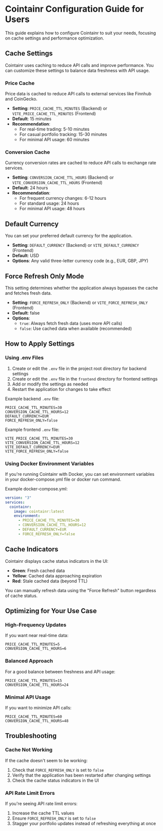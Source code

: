 # Cointainr Configuration Guide for Users

This guide explains how to configure Cointainr to suit your needs, focusing on cache settings and performance optimization.

## Cache Settings

Cointainr uses caching to reduce API calls and improve performance. You can customize these settings to balance data freshness with API usage.

### Price Cache

Price data is cached to reduce API calls to external services like Finnhub and CoinGecko.

- **Setting**: `PRICE_CACHE_TTL_MINUTES` (Backend) or `VITE_PRICE_CACHE_TTL_MINUTES` (Frontend)
- **Default**: 15 minutes
- **Recommendation**:
  - For real-time trading: 5-10 minutes
  - For casual portfolio tracking: 15-30 minutes
  - For minimal API usage: 60 minutes

### Conversion Cache

Currency conversion rates are cached to reduce API calls to exchange rate services.

- **Setting**: `CONVERSION_CACHE_TTL_HOURS` (Backend) or `VITE_CONVERSION_CACHE_TTL_HOURS` (Frontend)
- **Default**: 24 hours
- **Recommendation**:
  - For frequent currency changes: 6-12 hours
  - For standard usage: 24 hours
  - For minimal API usage: 48 hours

## Default Currency

You can set your preferred default currency for the application.

- **Setting**: `DEFAULT_CURRENCY` (Backend) or `VITE_DEFAULT_CURRENCY` (Frontend)
- **Default**: USD
- **Options**: Any valid three-letter currency code (e.g., EUR, GBP, JPY)

## Force Refresh Only Mode

This setting determines whether the application always bypasses the cache and fetches fresh data.

- **Setting**: `FORCE_REFRESH_ONLY` (Backend) or `VITE_FORCE_REFRESH_ONLY` (Frontend)
- **Default**: false
- **Options**:
  - `true`: Always fetch fresh data (uses more API calls)
  - `false`: Use cached data when available (recommended)

## How to Apply Settings

### Using .env Files

1. Create or edit the `.env` file in the project root directory for backend settings
2. Create or edit the `.env` file in the `frontend` directory for frontend settings
3. Add or modify the settings as needed
4. Restart the application for changes to take effect

Example backend `.env` file:

```
PRICE_CACHE_TTL_MINUTES=30
CONVERSION_CACHE_TTL_HOURS=12
DEFAULT_CURRENCY=EUR
FORCE_REFRESH_ONLY=false
```

Example frontend `.env` file:

```
VITE_PRICE_CACHE_TTL_MINUTES=30
VITE_CONVERSION_CACHE_TTL_HOURS=12
VITE_DEFAULT_CURRENCY=EUR
VITE_FORCE_REFRESH_ONLY=false
```

### Using Docker Environment Variables

If you're running Cointainr with Docker, you can set environment variables in your docker-compose.yml file or docker run command.

Example docker-compose.yml:

```yaml
version: "3"
services:
  cointainr:
    image: cointainr:latest
    environment:
      - PRICE_CACHE_TTL_MINUTES=30
      - CONVERSION_CACHE_TTL_HOURS=12
      - DEFAULT_CURRENCY=EUR
      - FORCE_REFRESH_ONLY=false
```

## Cache Indicators

Cointainr displays cache status indicators in the UI:

- **Green**: Fresh cached data
- **Yellow**: Cached data approaching expiration
- **Red**: Stale cached data (beyond TTL)

You can manually refresh data using the "Force Refresh" button regardless of cache status.

## Optimizing for Your Use Case

### High-Frequency Updates

If you want near real-time data:

```
PRICE_CACHE_TTL_MINUTES=5
CONVERSION_CACHE_TTL_HOURS=6
```

### Balanced Approach

For a good balance between freshness and API usage:

```
PRICE_CACHE_TTL_MINUTES=15
CONVERSION_CACHE_TTL_HOURS=24
```

### Minimal API Usage

If you want to minimize API calls:

```
PRICE_CACHE_TTL_MINUTES=60
CONVERSION_CACHE_TTL_HOURS=48
```

## Troubleshooting

### Cache Not Working

If the cache doesn't seem to be working:

1. Check that `FORCE_REFRESH_ONLY` is set to `false`
2. Verify that the application has been restarted after changing settings
3. Check the cache status indicators in the UI

### API Rate Limit Errors

If you're seeing API rate limit errors:

1. Increase the cache TTL values
2. Ensure `FORCE_REFRESH_ONLY` is set to `false`
3. Stagger your portfolio updates instead of refreshing everything at once
